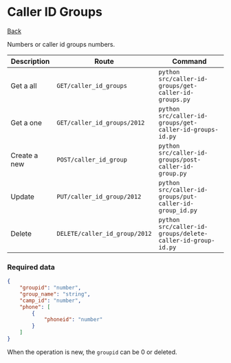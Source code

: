 # Caller ID Groups
[Back](../README.md#menu)

Numbers or caller id groups numbers.

| Description | Route | Command
|-------------|-------|---------|
|Get a all |`GET/caller_id_groups`|`python src/caller-id-groups/get-caller-id-groups.py`|
|Get a one |`GET/caller_id_groups/2012`|`python src/caller-id-groups/get-caller-id-groups-id.py`| 
|Create a new |`POST/caller_id_group`|`python src/caller-id-groups/post-caller-id-group.py`|  
|Update|`PUT/caller_id_group/2012`|`python src/caller-id-groups/put-caller-id-group_id.py`|
|Delete | `DELETE/caller_id_group/2012` | `python src/caller-id-groups/delete-caller-id-group-id.py` |

### Required data
```json
{
    "groupid": "number",
    "group_name": "string",
    "camp_id": "number",
    "phone": [
        {
            "phoneid": "number"
        }
    ]
}
```
When the operation is new, the `groupid` can be 0 or deleted.